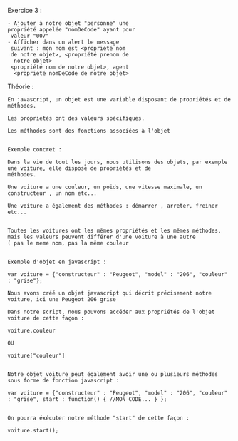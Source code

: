 Exercice 3 :

    - Ajouter à notre objet "personne" une 
    propriété appelée "nomDeCode" ayant pour
     valeur "007"
    - Afficher dans un alert le message
     suivant : mon nom est <propriété nom 
     de notre objet>, <propriété prenom de
      notre objet>
     <propriété nom de notre objet>, agent
      <propriété nomDeCode de notre objet>


Théorie :

    En javascript, un objet est une variable disposant de propriétés et de méthodes.

    Les propriétés ont des valeurs spécifiques.

    Les méthodes sont des fonctions associées à l'objet


    Exemple concret :

    Dans la vie de tout les jours, nous utilisons des objets, par exemple une voiture, elle dispose de propriétés et de
    méthodes.

    Une voiture a une couleur, un poids, une vitesse maximale, un constructeur , un nom etc...

    Une voiture a également des méthodes : démarrer , arreter, freiner etc...


    Toutes les voitures ont les mêmes propriétés et les mêmes méthodes, mais les valeurs peuvent différer d'une voiture à une autre
    ( pas le meme nom, pas la même couleur


    Exemple d'objet en javascript :

    var voiture = {"constructeur" : "Peugeot", "model" : "206", "couleur" : "grise"};

    Nous avons créé un objet javascript qui décrit précisement notre voiture, ici une Peugeot 206 grise

    Dans notre script, nous pouvons accéder aux propriétés de l'objet voiture de cette façon :

    voiture.couleur

    OU

    voiture["couleur"]


    Notre objet voiture peut également avoir une ou plusieurs méthodes sous forme de fonction javascript :

    var voiture = {"constructeur" : "Peugeot", "model" : "206", "couleur" : "grise", start : function() { //MON CODE... } };


    On pourra éxécuter notre méthode "start" de cette façon :

    voiture.start();


